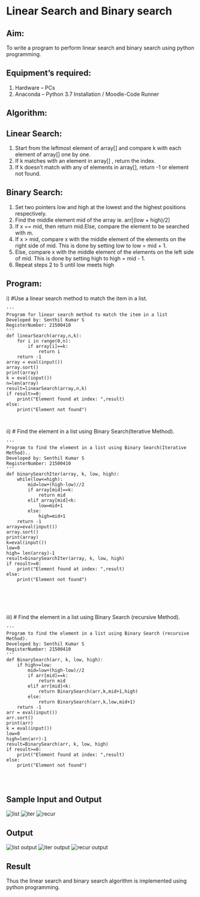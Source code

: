 # Linear Search and Binary search
## Aim:
To write a program to perform linear search and binary search using python programming.
## Equipment’s required:
1.	Hardware – PCs
2.	Anaconda – Python 3.7 Installation / Moodle-Code Runner
## Algorithm:
## Linear Search:
1.	Start from the leftmost element of array[] and compare k with each element of array[] one by one.
2.	If k matches with an element in array[] , return the index.
3.	If k doesn’t match with any of elements in array[], return -1 or element not found.
## Binary Search:
1.	Set two pointers low and high at the lowest and the highest positions respectively.
2.	Find the middle element mid of the array ie. arr[(low + high)/2]
3.	If x == mid, then return mid.Else, compare the element to be searched with m.
4.	If x > mid, compare x with the middle element of the elements on the right side of mid. This is done by setting low to low = mid + 1.
5.	Else, compare x with the middle element of the elements on the left side of mid. This is done by setting high to high = mid - 1.
6.	Repeat steps 2 to 5 until low meets high
## Program:
i)	#Use a linear search method to match the item in a list.
```
''' 
Program for linear search method to match the item in a list
Developed by: Senthil Kumar S
RegisterNumber: 21500410
'''
def linearSearch(array,n,k):
    for i in range(0,n):
        if array[i]==k:
            return i
    return -1
array = eval(input())
array.sort()
print(array)
k = eval(input()) 
n=len(array)
result=linearSearch(array,n,k)
if result>=0:
    print("Element found at index: ",result)
else:
    print("Element not found")



```
ii)	# Find the element in a list using Binary Search(Iterative Method).
```
''' 
Program to find the element in a list using Binary Search(Iterative Method)..
Developed by: Senthil Kumar S
RegisterNumber: 21500410
'''
def binarySearchIter(array, k, low, high):
    while(low<=high):
        mid=low+(high-low)//2
        if array[mid]==k:
            return mid
        elif array[mid]<k:
            low=mid+1
        else:
            high=mid+1
    return -1
array=eval(input())
array.sort()
print(array)
k=eval(input()) 
low=0
high= len(array)-1
result=binarySearchIter(array, k, low, high)
if result>=0:
    print("Element found at index: ",result)
else:
    print("Element not found")






```
iii)	# Find the element in a list using Binary Search (recursive Method).
```
''' 
Program to find the element in a list using Binary Search (recursive Method).
Developed by: Senthil Kumar S
RegisterNumber: 21500410
'''
def BinarySearch(arr, k, low, high):
    if high>=low:
        mid=low+(high-low)//2
        if arr[mid]==k:
            return mid
        elif arr[mid]<k:
            return BinarySearch(arr,k,mid+1,high)
        else:
            return BinarySearch(arr,k,low,mid+1)
    return -1
arr = eval(input())
arr.sort()
print(arr)
k = eval(input()) 
low=0
high=len(arr)-1
result=BinarySearch(arr, k, low, high)
if result>=0:
    print("Element found at index: ",result)
else:
    print("Element not found")




```
## Sample Input and Output

![list](https://user-images.githubusercontent.com/93860256/149075373-1f6d4229-bf58-46c8-baa1-8aaa3c53e54c.PNG)
![iter](https://user-images.githubusercontent.com/93860256/149075449-1e19e5ae-5451-41b0-9bf1-910ca1a2b48a.PNG)
![recur](https://user-images.githubusercontent.com/93860256/149075492-dada12e2-3b07-49eb-b533-2172f124b9aa.PNG)




## Output

![list output](https://user-images.githubusercontent.com/93860256/149075634-96b6c9dc-607b-4830-85d1-c24b61661a92.PNG)
![iter output](https://user-images.githubusercontent.com/93860256/149075732-1c15374c-f548-4a57-83eb-832b87d29dfd.PNG)
![recur output](https://user-images.githubusercontent.com/93860256/149075872-6e5cec2c-dd57-4f28-8ac8-631f12cb5a31.PNG)




## Result
Thus the linear search and binary search algorithm is implemented using python programming.